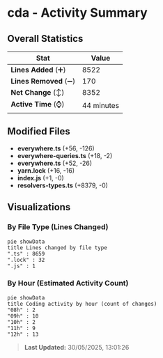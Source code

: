 # cda - Activity Summary 

## Overall Statistics

| Stat                   | Value                                                             |
| ---------------------- | ----------------------------------------------------------------- |
| **Lines Added** (➕)   | 8522                                          |
| **Lines Removed** (➖) | 170                                        |
| **Net Change** (↕)    | 8352                |
| **Active Time** (⌚)   | 44 minutes |


## Modified Files
- **everywhere.ts** (+56, -126)
- **everywhere-queries.ts** (+18, -2)
- **everywhere.ts** (+52, -26)
- **yarn.lock** (+16, -16)
- **index.js** (+1, -0)
- **resolvers-types.ts** (+8379, -0)

## Visualizations

### By File Type (Lines Changed)

```mermaid
pie showData
title Lines changed by file type
".ts" : 8659
".lock" : 32
".js" : 1
```

### By Hour (Estimated Activity Count)

```mermaid
pie showData
title Coding activity by hour (count of changes)
"08h" : 2
"09h" : 10
"10h" : 2
"11h" : 9
"12h" : 13
```


> **Last Updated:** 30/05/2025, 13:01:26